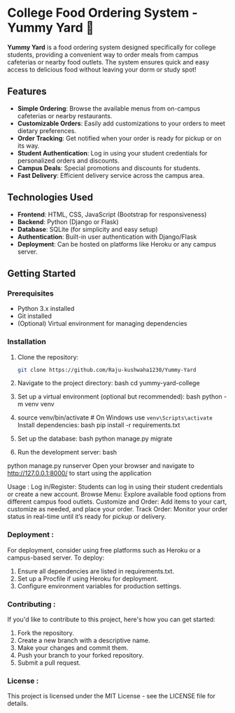 # College Food Ordering System - Yummy Yard 🍔

**Yummy Yard** is a food ordering system designed specifically for college students, providing a convenient way to order meals from campus cafeterias or nearby food outlets. The system ensures quick and easy access to delicious food without leaving your dorm or study spot!

## Features

- **Simple Ordering**: Browse the available menus from on-campus cafeterias or nearby restaurants.
- **Customizable Orders**: Easily add customizations to your orders to meet dietary preferences.
- **Order Tracking**: Get notified when your order is ready for pickup or on its way.
- **Student Authentication**: Log in using your student credentials for personalized orders and discounts.
- **Campus Deals**: Special promotions and discounts for students.
- **Fast Delivery**: Efficient delivery service across the campus area.

## Technologies Used

- **Frontend**: HTML, CSS, JavaScript (Bootstrap for responsiveness)
- **Backend**: Python (Django or Flask)
- **Database**: SQLite (for simplicity and easy setup)
- **Authentication**: Built-in user authentication with Django/Flask
- **Deployment**: Can be hosted on platforms like Heroku or any campus server.

## Getting Started

### Prerequisites

- Python 3.x installed
- Git installed
- (Optional) Virtual environment for managing dependencies

### Installation

1. Clone the repository:
   ```bash
   git clone https://github.com/Raju-kushwaha1230/Yummy-Yard
2. Navigate to the project directory:
bash
cd yummy-yard-college

3. Set up a virtual environment (optional but recommended):
bash
python -m venv venv

4. source venv/bin/activate  # On Windows use `venv\Scripts\activate`
Install dependencies:
bash
pip install -r requirements.txt

6. Set up the database:
bash
python manage.py migrate

7. Run the development server:
bash

python manage.py runserver
Open your browser and navigate to http://127.0.0.1:8000/ to start using the application

Usage :
Log in/Register: Students can log in using their student credentials or create a new account.
Browse Menu: Explore available food options from different campus food outlets.
Customize and Order: Add items to your cart, customize as needed, and place your order.
Track Order: Monitor your order status in real-time until it’s ready for pickup or delivery.

### Deployment :
For deployment, consider using free platforms such as Heroku or a campus-based server. To deploy:
1. Ensure all dependencies are listed in requirements.txt.
2. Set up a Procfile if using Heroku for deployment.
3. Configure environment variables for production settings.

### Contributing :
If you'd like to contribute to this project, here's how you can get started:

1. Fork the repository.
2. Create a new branch with a descriptive name.
3. Make your changes and commit them.
4. Push your branch to your forked repository.
5. Submit a pull request.

### License :
This project is licensed under the MIT License - see the LICENSE file for details.
